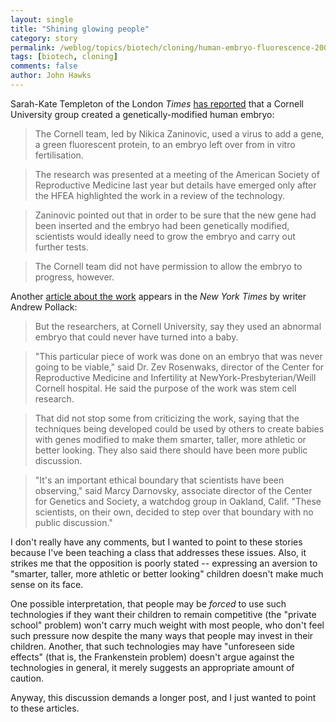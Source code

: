 ```yaml
---
layout: single 
title: "Shining glowing people" 
category: story
permalink: /weblog/topics/biotech/cloning/human-embryo-fluorescence-2008.html
tags: [biotech, cloning] 
comments: false 
author: John Hawks 
---
```



<p>
Sarah-Kate Templeton of the London <i>Times</i> <a href="http://www.timesonline.co.uk/tol/news/uk/science/article3908516.ece">has reported</a> that a Cornell University group created a genetically-modified human embryo: 
</p>

<blockquote>The Cornell team, led by Nikica Zaninovic, used a virus to add a gene, a green fluorescent protein, to an embryo left over from in vitro fertilisation.</blockquote>

<blockquote>The research was presented at a meeting of the American Society of Reproductive Medicine last year but details have emerged only after the HFEA highlighted the work in a review of the technology.</blockquote>

<blockquote>Zaninovic pointed out that in order to be sure that the new gene had been inserted and the embryo had been genetically modified, scientists would ideally need to grow the embryo and carry out further tests.</blockquote>

<blockquote>The Cornell team did not have permission to allow the embryo to progress, however.</blockquote>

<p>
Another <a href="http://www.nytimes.com/2008/05/13/science/13embryo.html">article about the work</a> appears in the <I>New York Times</i> by writer Andrew Pollack: 
</p>

<blockquote>But the researchers, at Cornell University, say they used an abnormal embryo that could never have turned into a baby.</blockquote>

<blockquote>"This particular piece of work was done on an embryo that was never going to be viable," said Dr. Zev Rosenwaks, director of the Center for Reproductive Medicine and Infertility at NewYork-Presbyterian/Weill Cornell hospital. He said the purpose of the work was stem cell research.</blockquote>

<blockquote>That did not stop some from criticizing the work, saying that the techniques being developed could be used by others to create babies with genes modified to make them smarter, taller, more athletic or better looking. They also said there should have been more public discussion.</blockquote>

<blockquote>"It's an important ethical boundary that scientists have been observing," said Marcy Darnovsky, associate director of the Center for Genetics and Society, a watchdog group in Oakland, Calif. "These scientists, on their own, decided to step over that boundary with no public discussion."</blockquote>

<p>
I don't really have any comments, but I wanted to point to these stories because I've been teaching a class that addresses these issues. Also, it strikes me that the opposition is poorly stated -- expressing an aversion to "smarter, taller, more athletic or better looking" children doesn't make much sense on its face. 
</p>

<p>
One possible interpretation, that people may be <i>forced</i> to use such technologies if they want their children to remain competitive (the "private school" problem) won't carry much weight with most people, who don't feel such pressure now despite the many ways that people may invest in their children. Another, that such technologies may have "unforeseen side effects" (that is, the Frankenstein problem) doesn't argue against the technologies in general, it merely suggests an appropriate amount of caution. 
</p>

<p>
Anyway, this discussion demands a longer post, and I just wanted to point to these articles. 
</p>


